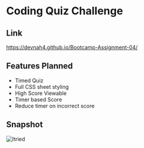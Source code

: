 # Coding Quiz Challenge 

## Link
https://devnah4.github.io/Bootcamp-Assignment-04/

## Features Planned
- Timed Quiz
- Full CSS sheet styling
- High Score Viewable
- Timer based Score
- Reduce timer on incorrect score

## Snapshot
![Itried](https://user-images.githubusercontent.com/98830462/159153898-48463f4d-bc33-466d-999a-78fdfb3aa436.PNG)